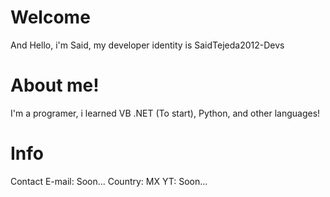 # Welcome
And Hello, i'm Said, my developer identity is SaidTejeda2012-Devs
# About me!
I'm a programer, i learned VB .NET (To start), Python, and other languages!
# Info
Contact E-mail: Soon...
Country: MX
YT: Soon...
